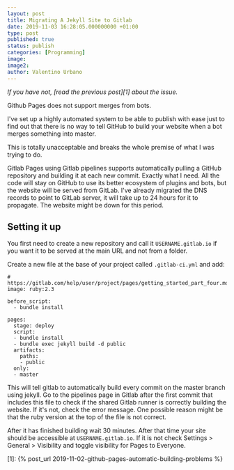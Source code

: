 ```yaml
---
layout: post
title: Migrating A Jekyll Site to Gitlab
date: 2019-11-03 16:28:05.000000000 +01:00
type: post
published: true
status: publish
categories: [Programming]
image:
image2:
author: Valentino Urbano
---
```


*If you have not, [read the previous post][1] about the issue.*

Github Pages does not support merges from bots.

I've set up a highly automated system to be able to publish with ease just to find out that there is no way to tell GitHub to build your website when a bot merges something into master.

This is totally unacceptable and breaks the whole premise of what I was trying to do.

Gitlab Pages using Gitlab pipelines supports automatically pulling a GitHub repository and building it at each new commit. Exactly what I need. All the code will stay on GitHub to use its better ecosystem of plugins and bots, but the website will be served from GitLab. I've already migrated the DNS records to point to GitLab server, it will take up to 24 hours for it to propagate. The website might be down for this period.

## Setting it up

You first need to create a new repository and call it `USERNAME.gitlab.io` if you want it to be served at the main URL and not from a folder.

Create a new file at the base of your project called `.gitlab-ci.yml` and add:

```
# https://gitlab.com/help/user/project/pages/getting_started_part_four.md
image: ruby:2.3

before_script:
  - bundle install

pages:
  stage: deploy
  script:
  - bundle install
  - bundle exec jekyll build -d public
  artifacts:
    paths:
    - public
  only:
  - master

```

This will tell gitlab to automatically build every commit on the master branch using jekyll. Go to the pipelines page in Gitlab after the first commit that includes this file to check if the shared Gitlab runner is correctly building the website. If it's not, check the error message. One possible reason might be that the ruby version at the top of the file is not correct.

After it has finished building wait 30 minutes. After that time your site should be accessible at `USERNAME.gitlab.io`. If it is not check Settings > General > Visibility and toggle visibility for Pages to Everyone.


[1]: {% post_url 2019-11-02-github-pages-automatic-building-problems %}
